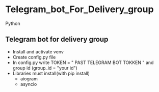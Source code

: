 # Telegram_bot_For_Delivery_group
Python

## Telegram bot for delivery group
* Install and activate venv
* Create config.py file
* In config.py write TOKEN = " PAST TELEGRAM BOT TOKKEN " and group id (group_id = "your id")
* Libraries must install(with pip install)
   - aiogram
   - asyncio
